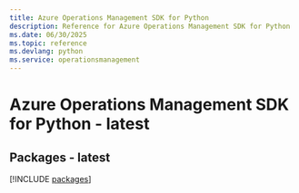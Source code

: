 ```yaml
---
title: Azure Operations Management SDK for Python
description: Reference for Azure Operations Management SDK for Python
ms.date: 06/30/2025
ms.topic: reference
ms.devlang: python
ms.service: operationsmanagement
---
```

# Azure Operations Management SDK for Python - latest
## Packages - latest
[!INCLUDE [packages](operations-management-index.md)]